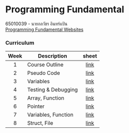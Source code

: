 # Programming Fundamental
65010039 - นายกลวัชร อินทร์แป้น <br> 
[Programming Fundamental Websites](https://sites.google.com/kmitl.ac.th/programming-fundamental/home?pli=1&authuser=1)

### Curriculum
Week | Description | sheet
:----: | ---- | :----:
1 | Course Outline | [link](./sheet/week1.pdf)
2 | Pseudo Code | [link](./sheet/week2.pdf)
3 | Variables | [link](./sheet/week3.pdf)
4 | Testing & Debugging | [link](./sheet/week4.pdf)
5 | Array, Function | [link](./sheet/week5.pdf)
6 | Pointer | [link](./sheet/week6.pdf)
7 | Variables, Function | [link](./sheet/week7.pdf)
8 | Struct, File | [link](./sheet/week8.pdf)
